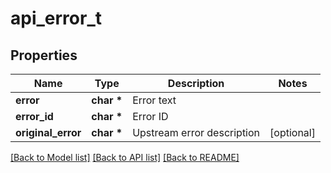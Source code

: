 # api_error_t

## Properties
Name | Type | Description | Notes
------------ | ------------- | ------------- | -------------
**error** | **char \*** | Error text | 
**error_id** | **char \*** | Error ID | 
**original_error** | **char \*** | Upstream error description | [optional] 

[[Back to Model list]](../README.md#documentation-for-models) [[Back to API list]](../README.md#documentation-for-api-endpoints) [[Back to README]](../README.md)


